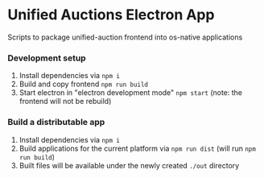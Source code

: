 # Unified Auctions Electron App

Scripts to package unified-auction frontend into os-native applications

### Development setup

1. Install dependencies via `npm i`
2. Build and copy frontend `npm run build`
3. Start electron in "electron development mode" `npm start` (note: the frontend will not be rebuild)

### Build a distributable app

1. Install dependencies via `npm i`
2. Build applications for the current platform via `npm run dist` (will run `npm run build`)
3. Built files will be available under the newly created `./out` directory
